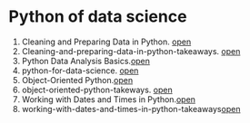 # Python of data science
1. Cleaning and Preparing Data in Python.  [open](https://github.com/A12njali/step-2-Python-for-data-science/blob/main/1.Cleaning%20and%20Preparing%20Data%20in%20Python.ipynb)
2. Cleaning-and-preparing-data-in-python-takeaways. [open](https://github.com/A12njali/step-2-Python-for-data-science/blob/main/1.cleaning-and-preparing-data-in-python-takeaways.pdf)
3. Python Data Analysis Basics.[open](https://github.com/A12njali/step-2-Python-for-data-science/blob/main/2.Python%20Data%20Analysis%20Basics.ipynb)
4. python-for-data-science. [open](https://github.com/A12njali/step-2-Python-for-data-science/blob/main/2.python-data-analysis-basics-takeaways.pdf)
5. Object-Oriented Python.[open](https://github.com/A12njali/step-2-Python-for-data-science/blob/main/3.Object-Oriented%20Python%20(1).ipynb)
6. object-oriented-python-takeways. [open](https://github.com/A12njali/step-2-Python-for-data-science/blob/main/3.object-oriented-python-takeaways.pdf)
7. Working with Dates and Times in Python.[open](https://github.com/A12njali/step-2-Python-for-data-science/blob/main/4.Working%20with%20Dates%20and%20Times%20in%20Python.ipynb)
8. working-with-dates-and-times-in-python-takeaways[open](https://github.com/A12njali/step-2-Python-for-data-science/blob/main/4.working-with-dates-and-times-in-python-takeaways.pdf)
